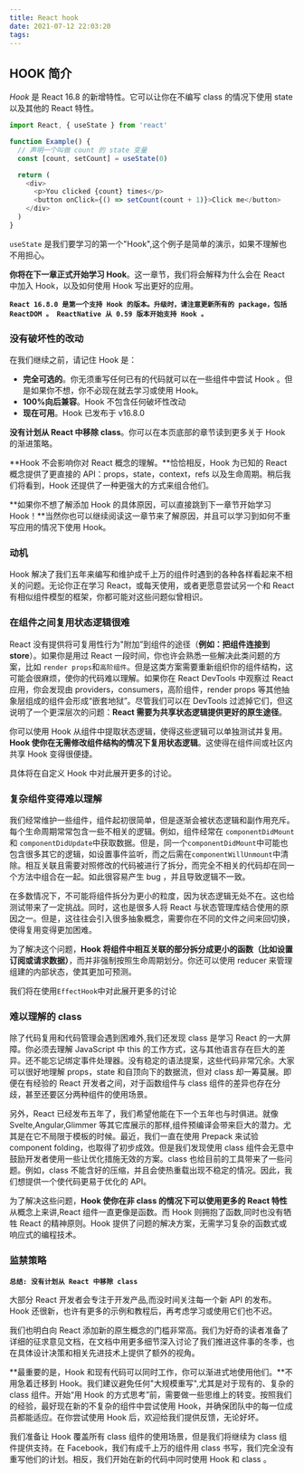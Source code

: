 ```yaml
---
title: React hook
date: 2021-07-12 22:03:20
tags:
---
```


## HOOK 简介

_Hook_ 是 React 16.8 的新增特性。它可以让你在不编写 class 的情况下使用 state 以及其他的 React 特性。

```js
import React, { useState } from 'react'

function Example() {
  // 声明一个叫做 count 的 state 变量
  const [count, setCount] = useState(0)

  return (
    <div>
      <p>You clicked {count} times</p>
      <button onClick={() => setCount(count + 1)}>Click me</button>
    </div>
  )
}
```

`useState` 是我们要学习的第一个"Hook",这个例子是简单的演示，如果不理解也不用担心。

<!-- more -->

**你将在下一章正式开始学习 Hook**。这一章节，我们将会解释为什么会在 React 中加入 Hook，以及如何使用 Hook 写出更好的应用。

**`React 16.8.0 是第一个支持 Hook 的版本。升级时，请注意更新所有的 package，包括 ReactDOM 。 ReactNative 从 0.59 版本开始支持 Hook 。`**

### 没有破坏性的改动

在我们继续之前，请记住 Hook 是：

- **完全可选的**。你无须重写任何已有的代码就可以在一些组件中尝试 Hook 。但是如果你不想，你不必现在就去学习或使用 Hook。
- **100%向后兼容**。Hook 不包含任何破坏性改动
- **现在可用**。Hook 已发布于 v16.8.0

**没有计划从 React 中移除 class**。你可以在本页底部的章节读到更多关于 Hook 的渐进策略。

**Hook 不会影响你对 React 概念的理解。**恰恰相反，Hook 为已知的 React 概念提供了更直接的 API：props，state，context，refs 以及生命周期。稍后我们将看到，Hook 还提供了一种更强大的方式来组合他们。

**如果你不想了解添加 Hook 的具体原因，可以直接跳到下一章节开始学习 Hook！**当然你也可以继续阅读这一章节来了解原因，并且可以学习到如何不重写应用的情况下使用 Hook。

### 动机

Hook 解决了我们五年来编写和维护成千上万的组件时遇到的各种各样看起来不相关的问题。无论你正在学习 React，或每天使用，或者更愿意尝试另一个和 React 有相似组件模型的框架，你都可能对这些问题似曾相识。

### 在组件之间复用状态逻辑很难

React 没有提供将可复用性行为"附加”到组件的途径（**例如：把组件连接到 store**）。如果你是用过 React 一段时间，你也许会熟悉一些解决此类问题的方案，比如 `render props`和`高阶组件`。但是这类方案需要重新组织你的组件结构，这可能会很麻烦，使你的代码难以理解。如果你在 React DevTools 中观察过 React 应用，你会发现由 providers，consumers，高阶组件，render props 等其他抽象层组成的组件会形成“嵌套地狱”。尽管我们可以在 DevTools 过滤掉它们，但这说明了一个更深层次的问题：**React 需要为共享状态逻辑提供更好的原生途径**。

你可以使用 Hook 从组件中提取状态逻辑，使得这些逻辑可以单独测试并复用。**Hook 使你在无需修改组件结构的情况下复用状态逻辑**。这使得在组件间或社区内共享 Hook 变得很便捷。

具体将在自定义 Hook 中对此展开更多的讨论。

### 复杂组件变得难以理解

我们经常维护一些组件，组件起初很简单，但是逐渐会被状态逻辑和副作用充斥。每个生命周期常常包含一些不相关的逻辑。例如，组件经常在 `componentDidMount` 和 `componentDidUpdate`中获取数据。但是，同一个`componentDidMount`中可能也包含很多其它的逻辑，如设置事件监听，而之后需在`componentWillUnmount`中清除。相互关联且需要对照修改的代码被进行了拆分，而完全不相关的代码却在同一个方法中组合在一起。如此很容易产生 bug ，并且导致逻辑不一致。

在多数情况下，不可能将组件拆分为更小的粒度，因为状态逻辑无处不在。这也给测试带来了一定挑战。同时，这也是很多人将 React 与状态管理库结合使用的原因之一。但是，这往往会引入很多抽象概念，需要你在不同的文件之间来回切换，使得复用变得更加困难。

为了解决这个问题，**Hook 将组件中相互关联的部分拆分成更小的函数（比如设置订阅或请求数据）**，而并非强制按照生命周期划分。你还可以使用 reducer 来管理组建的内部状态，使其更加可预测。

我们将在使用`EffectHook`中对此展开更多的讨论

### 难以理解的 class

除了代码复用和代码管理会遇到困难外,我们还发现 class 是学习 React 的一大屏障。你必须去理解 JavaScript 中 this 的工作方式，这与其他语言存在巨大的差异。还不能忘记绑定事件处理器。没有稳定的语法提案，这些代码非常冗余。大家可以很好地理解 props，state 和自顶向下的数据流，但对 class 却一筹莫展。即便在有经验的 React 开发者之间，对于函数组件与 class 组件的差异也存在分歧，甚至还要区分两种组件的使用场景。

另外，React 已经发布五年了，我们希望他能在下一个五年也与时俱进。就像 Svelte,Angular,Glimmer 等其它库展示的那样,组件预编译会带来巨大的潜力。尤其是在它不局限于模板的时候。最近，我们一直在使用 Prepack 来试验 component folding，也取得了初步成效。但是我们发现使用 class 组件会无意中鼓励开发者使用一些让优化措施无效的方案。class 也给目前的工具带来了一些问题。例如，class 不能含好的压缩，并且会使热重载出现不稳定的情况。因此，我们想提供一个使代码更易于优化的 API。

为了解决这些问题，**Hook 使你在非 class 的情况下可以使用更多的 React 特性**从概念上来讲,React 组件一直更像是函数。而 Hook 则拥抱了函数,同时也没有牺牲 React 的精神原则。Hook 提供了问题的解决方案，无需学习复杂的函数式或响应式的编程技术。

### 监禁策略

**`总结: 没有计划从 React 中移除 class`**

大部分 React 开发者会专注于开发产品,而没时间关注每一个新 API 的发布。Hook 还很新，也许有更多的示例和教程后，再考虑学习或使用它们也不迟。

我们也明白向 React 添加新的原生概念的门槛非常高。我们为好奇的读者准备了详细的征求意见文档，在文档中用更多细节深入讨论了我们推进这件事的冬季，也在具体设计决策和相关先进技术上提供了额外的视角。

**最重要的是，Hook 和现有代码可以同时工作，你可以渐进式地使用他们。**不用急着迁移到 Hook。我们建议避免任何"大规模重写",尤其是对于现有的、复杂的 class 组件。开始“用 Hook 的方式思考”前，需要做一些思维上的转变。按照我们的经验，最好现在新的不复杂的组件中尝试使用 Hook，并确保团队中的每一位成员都能适应。在你尝试使用 Hook 后，欢迎给我们提供反馈，无论好坏。

我们准备让 Hook 覆盖所有 class 组件的使用场景，但是我们将继续为 class 组件提供支持。在 Facebook，我们有成千上万的组件用 class 书写，我们完全没有重写他们的计划。相反，我们开始在新的代码中同时使用 Hook 和 class 。
